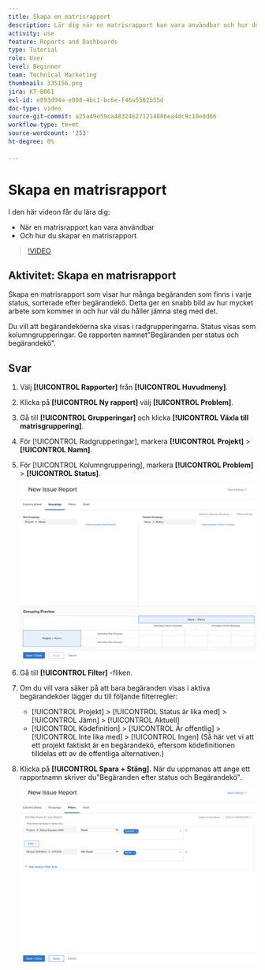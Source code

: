 ```yaml
---
title: Skapa en matrisrapport
description: Lär dig när en matrisrapport kan vara användbar och hur du skapar en matrisrapport i Workfront.
activity: use
feature: Reports and Dashboards
type: Tutorial
role: User
level: Beginner
team: Technical Marketing
thumbnail: 335156.png
jira: KT-8861
exl-id: e893d94a-e808-4bc1-bc6e-f46a5582b55d
doc-type: video
source-git-commit: a25a49e59ca483246271214886ea4dc9c10e8d66
workflow-type: tm+mt
source-wordcount: '253'
ht-degree: 0%

---
```


# Skapa en matrisrapport

I den här videon får du lära dig:

* När en matrisrapport kan vara användbar
* Och hur du skapar en matrisrapport

>[!VIDEO](https://video.tv.adobe.com/v/335156/?quality=12&learn=on)

## Aktivitet: Skapa en matrisrapport

Skapa en matrisrapport som visar hur många begäranden som finns i varje status, sorterade efter begärandekö. Detta ger en snabb bild av hur mycket arbete som kommer in och hur väl du håller jämna steg med det.

Du vill att begärandeköerna ska visas i radgrupperingarna. Status visas som kolumngrupperingar. Ge rapporten namnet&quot;Begäranden per status och begärandekö&quot;.

## Svar

1. Välj **[!UICONTROL Rapporter]** från **[!UICONTROL Huvudmeny]**.
1. Klicka på **[!UICONTROL Ny rapport]** välj **[!UICONTROL Problem]**.
1. Gå till **[!UICONTROL Grupperingar]** och klicka **[!UICONTROL Växla till matrisgruppering]**.
1. För [!UICONTROL Radgrupperingar], markera **[!UICONTROL Projekt]** > **[!UICONTROL Namn]**.
1. För [!UICONTROL Kolumngruppering], markera **[!UICONTROL Problem]** > **[!UICONTROL Status]**.

   ![En bild av skärmen för att skapa en ny gruppering av problemrapporter](assets/matrix-report-groupings.png)

1. Gå till **[!UICONTROL Filter]** -fliken.
1. Om du vill vara säker på att bara begäranden visas i aktiva begärandeköer lägger du till följande filterregler:

   * [!UICONTROL Projekt] > [!UICONTROL Status är lika med] > [!UICONTROL Jämn] > [!UICONTROL Aktuell]
   * [!UICONTROL Ködefinition] > [!UICONTROL Är offentlig] > [!UICONTROL Inte lika med] > [!UICONTROL Ingen] (Så här vet vi att ett projekt faktiskt är en begärandekö, eftersom ködefinitionen tilldelas ett av de offentliga alternativen.)

1. Klicka på **[!UICONTROL Spara + Stäng]**. När du uppmanas att ange ett rapportnamn skriver du&quot;Begäranden efter status och Begärandekö&quot;.

   ![En bild av skärmen för att skapa ett nytt rapportfilter](assets/matrix-report-filters.png)
